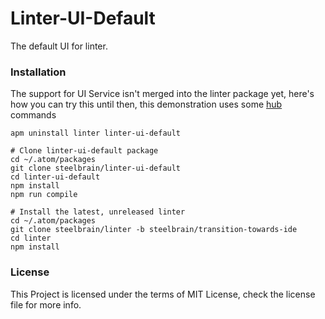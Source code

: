 Linter-UI-Default
================

The default UI for linter.

### Installation

The support for UI Service isn't merged into the linter package yet, here's how
you can try this until then, this demonstration uses some [hub](https://github.com/github/hub)
commands

```
apm uninstall linter linter-ui-default

# Clone linter-ui-default package
cd ~/.atom/packages
git clone steelbrain/linter-ui-default
cd linter-ui-default
npm install
npm run compile

# Install the latest, unreleased linter
cd ~/.atom/packages
git clone steelbrain/linter -b steelbrain/transition-towards-ide
cd linter
npm install
```

### License

This Project is licensed under the terms of MIT License, check the license
file for more info.
